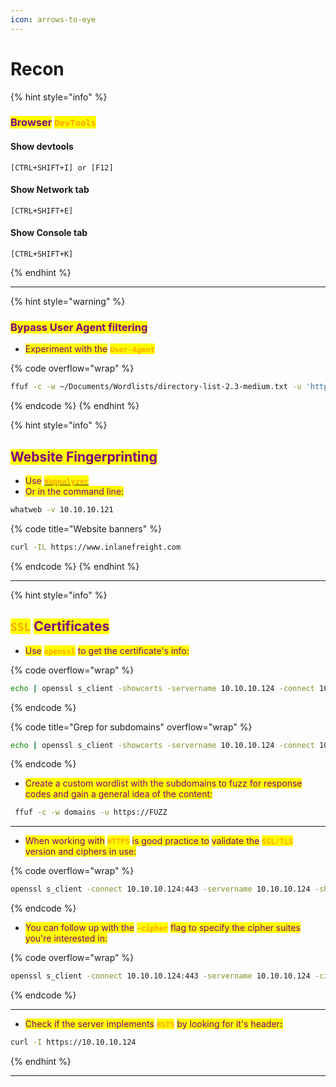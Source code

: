 ```yaml
---
icon: arrows-to-eye
---
```


# Recon

{% hint style="info" %}
### <mark style="color:purple;">Browser</mark> <mark style="color:orange;">`DevTools`</mark>

#### Show devtools

```
[CTRL+SHIFT+I] or [F12]
```

#### Show Network tab

```
[CTRL+SHIFT+E]
```

#### Show Console tab

```
[CTRL+SHIFT+K]
```
{% endhint %}

***

{% hint style="warning" %}
### <mark style="color:purple;">Bypass User Agent filtering</mark>

* <mark style="color:purple;">Experiment with the</mark> <mark style="color:orange;">**`User-Agent`**</mark>

{% code overflow="wrap" %}
```sh
ffuf -c -w ~/Documents/Wordlists/directory-list-2.3-medium.txt -u 'http://10.10.10.25:8000/FUZZ' -ic -H "User-Agent: Linux"
```
{% endcode %}
{% endhint %}

{% hint style="info" %}
## <mark style="color:purple;">Website Fingerprinting</mark>

* <mark style="color:purple;">Use</mark> [<mark style="color:orange;">**`Wappalyzer`**</mark>](https://www.wappalyzer.com/)
* <mark style="color:purple;">Or in the command line:</mark>

```bash
whatweb -v 10.10.10.121
```

{% code title="Website banners" %}
```sh
curl -IL https://www.inlanefreight.com
```
{% endcode %}
{% endhint %}

***

{% hint style="info" %}
## <mark style="color:orange;">`SSL`</mark> <mark style="color:purple;">Certificates</mark>

* <mark style="color:purple;">Use</mark> <mark style="color:orange;">**`openssl`**</mark> <mark style="color:purple;">to get the certificate's info:</mark>

{% code overflow="wrap" %}
```sh
echo | openssl s_client -showcerts -servername 10.10.10.124 -connect 10.10.10.124:443 2>/dev/null | openssl x509 -inform pem -noout -text
```
{% endcode %}

{% code title="Grep for subdomains" overflow="wrap" %}
```sh
echo | openssl s_client -showcerts -servername 10.10.10.124 -connect 10.10.10.124:443 2>/dev/null | openssl x509 -inform pem -noout -text | grep DNS | tr "," "\n" | cut -d: -f2
```
{% endcode %}

* <mark style="color:purple;">Create a custom wordlist with the subdomains to fuzz for response codes and gain a general idea of the content:</mark>

```sh
 ffuf -c -w domains -u https://FUZZ
```

***

* <mark style="color:purple;">When working with</mark> <mark style="color:orange;">**`HTTPS`**</mark> <mark style="color:purple;">is good practice to</mark> <mark style="color:purple;">validate the</mark> <mark style="color:orange;">**`SSL/TLS`**</mark> <mark style="color:purple;">version and ciphers in use:</mark>

{% code overflow="wrap" %}
```sh
openssl s_client -connect 10.10.10.124:443 -servername 10.10.10.124 -showcerts
```
{% endcode %}

* <mark style="color:purple;">You can follow up with the</mark> <mark style="color:orange;">**`-cipher`**</mark> <mark style="color:purple;">flag to specify the cipher suites you're interested in:</mark>

{% code overflow="wrap" %}
```sh
openssl s_client -connect 10.10.10.124:443 -servername 10.10.10.124 -cipher ECDHE-RSA-AES256-GCM-SHA384
```
{% endcode %}

***

* <mark style="color:purple;">Check if the server implements</mark> <mark style="color:orange;">**`HSTS`**</mark> <mark style="color:purple;">by looking for it's header</mark><mark style="color:purple;">**:**</mark>

```sh
curl -I https://10.10.10.124
```
{% endhint %}

***



